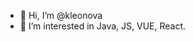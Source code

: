 - 👋 Hi, I’m @kleonova
- 👀 I’m interested in Java, JS, VUE, React.

<!--
- 🌱 I’m currently learning Java.
- 💞️ I’m looking to collaborate on ...
- 📫 How to reach me ...
-->

<!---
kleonova/kleonova is a ✨ special ✨ repository because its `README.md` (this file) appears on your GitHub profile.
You can click the Preview link to take a look at your changes.
--->
